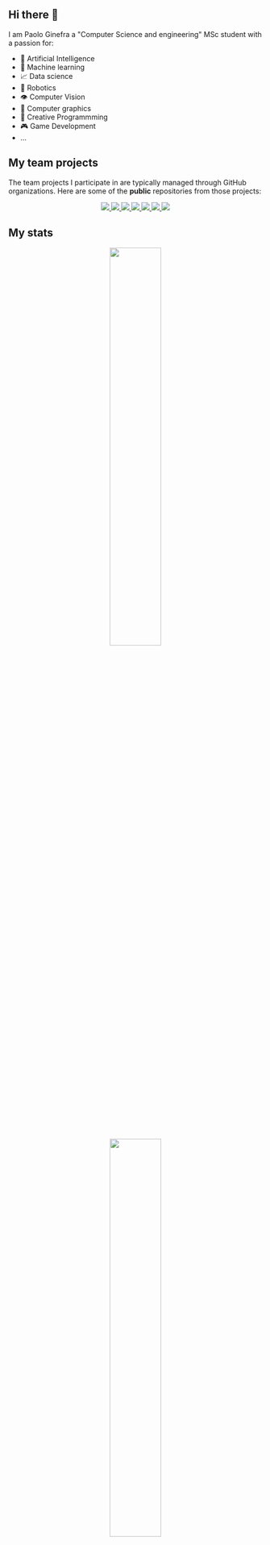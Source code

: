 ## Hi there 👋
I am Paolo Ginefra a "Computer Science and engineering" MSc student with a passion for:
- 🧠 Artificial Intelligence
- 📖 Machine learning
- 📈 Data science
- 🦾 Robotics
- 👁️ Computer Vision
- 🗿 Computer graphics
- 💫 Creative Programmming
- 🎮 Game Development
- ...



## My team projects
The team projects I participate in are typically managed through GitHub organizations. Here are some of the **public** repositories from those projects:

<p align="center">
  <a href="https://github.com/Software-Engineering-Project-PoliMi2024/ing-sw-2024-Figini-Ginefra-Grisoni-Lanzafame">
      <img src="https://github-readme-stats.vercel.app/api/pin/?username=Software-Engineering-Project-PoliMi2024&repo=ing-sw-2024-Figini-Ginefra-Grisoni-Lanzafame&show_owner=true&theme=prussian&description_lines_count=3" />
  </a>
  
<a href="https://github.com/HomoTopi/CV_project_24_25_HomotopyContinuation">
    <img src="https://github-readme-stats.vercel.app/api/pin/?username=HomoTopi&repo=CV_project_24_25_HomotopyContinuation&show_owner=true&theme=prussian"/>
</a>


<a href="https://github.com/NLP-Project-PoliMi-2025/NLP-Project">
    <img src="https://github-readme-stats.vercel.app/api/pin/?username=NLP-Project-PoliMi-2025&repo=NLP-Project&show_owner=true&theme=prussian&description_lines_count=3"/>
</a>


<a href="https://github.com/MultiagentSystemsProject-Polimi2024/LearningNashQLearning">
    <img src="https://github-readme-stats.vercel.app/api/pin/?username=MultiagentSystemsProject-Polimi2024&repo=LearningNashQLearning&show_owner=true&theme=prussian&description_lines_count=3"/>
</a>


<a href="https://github.com/PolimiDataScientists/PMDS-Twitter-Analysis">
    <img src="https://github-readme-stats.vercel.app/api/pin/?username=PolimiDataScientists&repo=PMDS-Twitter-Analysis&show_owner=true&theme=prussian&description_lines_count=3"/>
</a>


<a href="https://github.com/poliduckie/poliduckie_segmentation">
    <img src="https://github-readme-stats.vercel.app/api/pin/?username=poliduckie&repo=poliduckie_segmentation&show_owner=true&theme=prussian&description_lines_count=3"/>
</a>


<a href="https://github.com/Software-Engineering-2-PoliMi2024/FiginiGinefraThomaj">
    <img src="https://github-readme-stats.vercel.app/api/pin/?username=Software-Engineering-2-PoliMi2024&repo=FiginiGinefraThomaj&show_owner=true&theme=prussian&description_lines_count=3"/>
</a>
</p>

## My stats
<p align="center">
  <img width="45%" src="https://github-readme-stats.vercel.app/api/top-langs/?username=PaoloGinefra&theme=dark&show_icons=true&hide_border=false&layout=compact" style="padding=50px"/>
</p>

<p align="center">
  <img width="45%" src="https://github-readme-streak-stats.herokuapp.com/?user=PaoloGinefra&theme=dark&hide_border=false" style="padding=50px"/>
</p>

> _These stats do not include organizations contribution_
